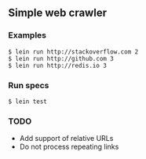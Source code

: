 ## Simple web crawler

### Examples

    $ lein run http://stackoverflow.com 2
    $ lein run http://github.com 3
    $ lein run http://redis.io 3

### Run specs

    $ lein test

### TODO

  * Add support of relative URLs
  * Do not process repeating links
